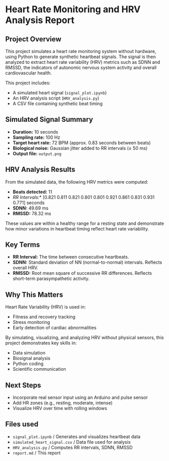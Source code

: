 # Heart Rate Monitoring and HRV Analysis Report

## Project Overview

This project simulates a heart rate monitoring system without hardware, using Python to generate synthetic heartbeat signals. The signal is then analyzed to extract heart rate variability (HRV) metrics such as SDNN and RMSSD, the indicators of autonomic nervous system activity and overall cardiovascular health.

This project includes:
- A simulated heart signal (`signal_plot.ipynb`)
- An HRV analysis script (`HRV_analysis.py`)
- A CSV file containing synthetic beat timing

## Simulated Signal Summary

- **Duration:** 10 seconds
- **Sampling rate:** 100 Hz
- **Target heart rate:** 72 BPM (approx. 0.83 seconds between beats)
- **Biological noise:** Gaussian jitter added to RR intervals (± 50 ms)
- **Output file:** `output.png`

## HRV Analysis Results

From the simulated data, the following HRV metrics were computed:

- **Beats detected:** 11
- *RR Intervals:** [0.821 0.811 0.821 0.801 0.801 0.921 0.861 0.831 0.931 0.771] seconds
- **SDNN:** 49.69 ms
- **RMSSD:** 78.32 ms

These values are within a healthy range for a resting state and demonstrate how minor variations in heartbeat timing reflect heart rate variability.

## Key Terms

- **RR Interval:** The time between consecutive heartbeats.
- **SDNN:** Standard deviation of NN (normal-to-normal) intervals. Reflects overall HRV.
- **RMSSD:** Root mean square of successive RR differences. Reflects short-term parasympathetic activity.

## Why This Matters

Heart Rate Variability (HRV) is used in:
- Fitness and recovery tracking
- Stress monitoring
- Early detection of cardiac abnormalities

By simulating, visualizing, and analyzing HRV without physical sensors, this project demonstrates key skills in:
- Data simulation
- Biosignal analysis
- Python coding
- Scientific communication

## Next Steps

- Incorporate real sensor input using an Arduino and pulse sensor
- Add HR zones (e.g., resting, moderate, intense)
- Visualize HRV over time with rolling windows

## Files used

- `signal_plot.ipynb` / Generates and visualizes heartbeat data
- `simulated_heart_signal.csv` / Data file used for analysis
- `HRV_analysis.py` / Computes RR intervals, SDNN, RMSSD
- `report.md` / This report
